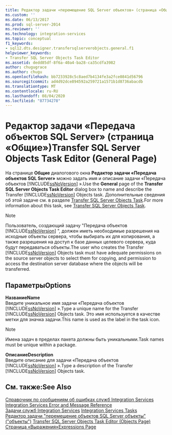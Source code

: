 ```yaml
---
title: Редактор задачи «перемещение SQL Server объектов» (страница «Общие») | Документация Майкрософт
ms.custom: ''
ms.date: 06/13/2017
ms.prod: sql-server-2014
ms.reviewer: ''
ms.technology: integration-services
ms.topic: conceptual
f1_keywords:
- sql12.dts.designer.transfersqlserverobjects.general.f1
helpviewer_keywords:
- Transfer SQL Server Objects Task Editor
ms.assetid: dedd85df-8f6a-40a4-ba28-ca35cdfa3982
author: chugugrace
ms.author: chugu
ms.openlocfilehash: bb7233928c5c8aed7b4134fe3a2fce0841d56796
ms.sourcegitcommit: ad4d92dce894592a259721a1571b1d8736abacdb
ms.translationtype: MT
ms.contentlocale: ru-RU
ms.lasthandoff: 08/04/2020
ms.locfileid: "87734278"
---
```

# <a name="transfer-sql-server-objects-task-editor-general-page"></a><span data-ttu-id="56794-102">Редактор задачи «Передача объектов SQL Server» (страница «Общие»)</span><span class="sxs-lookup"><span data-stu-id="56794-102">Transfer SQL Server Objects Task Editor (General Page)</span></span>
  <span data-ttu-id="56794-103">На странице **Общие** диалогового окна **Редактор задачи «Передача объектов SQL Server»** можно задать имя и описание задачи «Передача объектов [!INCLUDE[ssNoVersion](../includes/ssnoversion-md.md)] ».</span><span class="sxs-lookup"><span data-stu-id="56794-103">Use the **General** page of the **Transfer SQL Server Objects Task Editor** dialog box to name and describe the Transfer [!INCLUDE[ssNoVersion](../includes/ssnoversion-md.md)] Objects task.</span></span> <span data-ttu-id="56794-104">Дополнительные сведения об этой задаче см. в разделе [Transfer SQL Server Objects Task](control-flow/transfer-sql-server-objects-task.md).</span><span class="sxs-lookup"><span data-stu-id="56794-104">For more information about this task, see [Transfer SQL Server Objects Task](control-flow/transfer-sql-server-objects-task.md).</span></span>  
  
> [!NOTE]  
>  <span data-ttu-id="56794-105">Пользователь, создающий задачу "Передача объектов [!INCLUDE[ssNoVersion](../includes/ssnoversion-md.md)] ", должен иметь необходимые разрешения на исходные объекты сервера, чтобы выбирать их для копирования, а также разрешения на доступ к базе данных целевого сервера, куда будут передаваться объекты.</span><span class="sxs-lookup"><span data-stu-id="56794-105">The user who creates the Transfer [!INCLUDE[ssNoVersion](../includes/ssnoversion-md.md)] Objects task must have adequate permissions on the source server objects to select them for copying, and permission to access the destination server database where the objects will be transferred.</span></span>  
  
## <a name="options"></a><span data-ttu-id="56794-106">Параметры</span><span class="sxs-lookup"><span data-stu-id="56794-106">Options</span></span>  
 <span data-ttu-id="56794-107">**Название**</span><span class="sxs-lookup"><span data-stu-id="56794-107">**Name**</span></span>  
 <span data-ttu-id="56794-108">Введите уникальное имя задачи «Передача объектов [!INCLUDE[ssNoVersion](../includes/ssnoversion-md.md)] ».</span><span class="sxs-lookup"><span data-stu-id="56794-108">Type a unique name for the Transfer [!INCLUDE[ssNoVersion](../includes/ssnoversion-md.md)] Objects task.</span></span> <span data-ttu-id="56794-109">Это имя используется в качестве метки для значка задачи.</span><span class="sxs-lookup"><span data-stu-id="56794-109">This name is used as the label in the task icon.</span></span>  
  
> [!NOTE]  
>  <span data-ttu-id="56794-110">Имена задач в пределах пакета должны быть уникальными.</span><span class="sxs-lookup"><span data-stu-id="56794-110">Task names must be unique within a package.</span></span>  
  
 <span data-ttu-id="56794-111">**Описание**</span><span class="sxs-lookup"><span data-stu-id="56794-111">**Description**</span></span>  
 <span data-ttu-id="56794-112">Введите описание для задачи «Передача объектов [!INCLUDE[ssNoVersion](../includes/ssnoversion-md.md)] ».</span><span class="sxs-lookup"><span data-stu-id="56794-112">Type a description of the Transfer [!INCLUDE[ssNoVersion](../includes/ssnoversion-md.md)] Objects task.</span></span>  
  
## <a name="see-also"></a><span data-ttu-id="56794-113">См. также:</span><span class="sxs-lookup"><span data-stu-id="56794-113">See Also</span></span>  
 <span data-ttu-id="56794-114">[Справочник по сообщениям об ошибках служб Integration Services](../../2014/integration-services/integration-services-error-and-message-reference.md) </span><span class="sxs-lookup"><span data-stu-id="56794-114">[Integration Services Error and Message Reference](../../2014/integration-services/integration-services-error-and-message-reference.md) </span></span>  
 <span data-ttu-id="56794-115">[Задачи служб Integration Services](control-flow/integration-services-tasks.md) </span><span class="sxs-lookup"><span data-stu-id="56794-115">[Integration Services Tasks](control-flow/integration-services-tasks.md) </span></span>  
 <span data-ttu-id="56794-116">[Редактор задачи "перемещение объектов SQL Server объекты" &#40;"объекты"&#41;](../../2014/integration-services/transfer-sql-server-objects-task-editor-objects-page.md) </span><span class="sxs-lookup"><span data-stu-id="56794-116">[Transfer SQL Server Objects Task Editor &#40;Objects Page&#41;](../../2014/integration-services/transfer-sql-server-objects-task-editor-objects-page.md) </span></span>  
 [<span data-ttu-id="56794-117">Страница «Выражения»</span><span class="sxs-lookup"><span data-stu-id="56794-117">Expressions Page</span></span>](expressions/expressions-page.md)  
  
  
